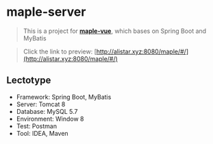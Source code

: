 # maple-server

> This is a project for [**maple-vue**](https://github.com/impacnHo/maple-vue), which bases on Spring Boot and MyBatis

> Click the link to preview: [http://alistar.xyz:8080/maple/#/](http://alistar.xyz:8080/maple/#/)

## Lectotype

- Framework: Spring Boot, MyBatis
- Server: Tomcat 8
- Database: MySQL 5.7
- Environment: Window 8
- Test: Postman
- Tool: IDEA, Maven
